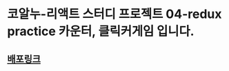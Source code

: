 # 코알누-리액트 스터디  프로젝트 04-redux practice 카운터, 클릭커게임 입니다.

## [배포링크](https://noo-redux-practice.netlify.app/)